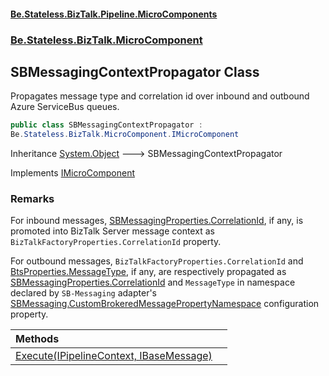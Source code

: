 #### [Be.Stateless.BizTalk.Pipeline.MicroComponents](README.md 'README')
### [Be.Stateless.BizTalk.MicroComponent](Be.Stateless.BizTalk.MicroComponent.md 'Be.Stateless.BizTalk.MicroComponent')

## SBMessagingContextPropagator Class

Propagates message type and correlation id over inbound and outbound Azure ServiceBus queues.

```csharp
public class SBMessagingContextPropagator :
Be.Stateless.BizTalk.MicroComponent.IMicroComponent
```

Inheritance [System.Object](https://docs.microsoft.com/en-us/dotnet/api/System.Object 'System.Object') &#129106; SBMessagingContextPropagator

Implements [IMicroComponent](IMicroComponent.md 'Be.Stateless.BizTalk.MicroComponent.IMicroComponent')

### Remarks

For inbound messages, [SBMessagingProperties.CorrelationId](https://docs.microsoft.com/en-us/dotnet/api/Be.Stateless.BizTalk.ContextProperties.SBMessagingProperties.CorrelationId 'Be.Stateless.BizTalk.ContextProperties.SBMessagingProperties.CorrelationId'), if any,
is promoted into BizTalk Server message context as `BizTalkFactoryProperties.CorrelationId` property.

For outbound messages, `BizTalkFactoryProperties.CorrelationId` and [BtsProperties.MessageType](https://docs.microsoft.com/en-us/dotnet/api/Be.Stateless.BizTalk.ContextProperties.BtsProperties.MessageType 'Be.Stateless.BizTalk.ContextProperties.BtsProperties.MessageType'), if any, are respectively propagated as
[SBMessagingProperties.CorrelationId](https://docs.microsoft.com/en-us/dotnet/api/Be.Stateless.BizTalk.ContextProperties.SBMessagingProperties.CorrelationId 'Be.Stateless.BizTalk.ContextProperties.SBMessagingProperties.CorrelationId')
and `MessageType` in namespace declared by `SB-Messaging` adapter's [SBMessaging.CustomBrokeredMessagePropertyNamespace](https://docs.microsoft.com/en-us/dotnet/api/SBMessaging.CustomBrokeredMessagePropertyNamespace 'SBMessaging.CustomBrokeredMessagePropertyNamespace') configuration property.

| Methods | |
| :--- | :--- |
| [Execute(IPipelineContext, IBaseMessage)](SBMessagingContextPropagator.Execute(IPipelineContext,IBaseMessage).md 'Be.Stateless.BizTalk.MicroComponent.SBMessagingContextPropagator.Execute(Microsoft.BizTalk.Component.Interop.IPipelineContext, Microsoft.BizTalk.Message.Interop.IBaseMessage)') | |
